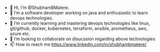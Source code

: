 - 👋 Hi, I’m @ShubhamBMatere.
- 👀 I’m a software developer working on java and enthusiastic to learn devops technologies.
- 🌱 I’m currently learning and mastering devops technologies like linux, git/github, docker, kubernetes, terraform, ansible, prometheus, aws, azure etc.
- 💞️ I’m looking to collaborate on disucssion regarding above technologies
- 📫 How to reach me https://www.linkedin.com/in/shubhambmatere/

<!---
ShubhamBMatere/ShubhamBMatere is a ✨ special ✨ repository because its `README.md` (this file) appears on your GitHub profile.
You can click the Preview link to take a look at your changes.
--->
